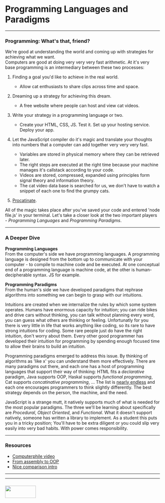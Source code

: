 # Programming Languages and Paradigms
___ 
### Programming: What's that, friend?
We're good at understanding the world and coming up with strategies for achieving what we want.  
Computers are good at doing very very very fast arithmetic.
At it's very base programming is an intermediary between these two processes:
1. Finding a goal you'd like to achieve in the real world. 
    * Allow cat enthusiasts to share clips across time and space.
2. Dreaming up a strategy for achieving this dream.
    * A free website where people can host and view cat videos.
3. Write your strategy in a programming language or two.
    * Create your HTML, CSS, JS. Test it. Set up your hosting service. Deploy your app.
4. Let the JavaScript compiler do it's magic and translate your thoughts into numbers that a computer can add together very very very fast.
    * Variables are stored in physical memory where they can be retrieved later.
    * The right steps are executed at the right time because your machine manages it's callstack according to your code.
    * Videos are stored, compressed, expanded using principles form signal theory and information theory.
    * The cat video data base is searched for us, we don't have to watch a snippet of each one to find the grumpy cats.

5. [Procatinate](https://procatinator.com/?cat=46).

All of the magic takes place after you've saved your code and entered 'node file.js' in your terminal.  Let's take a closer look at the two important players - _Programming Languages_ and _Programming Paradigms_.
___
### A Deeper Dive
**Programming Languages**  
From the computer's side we have programming languages.  A programming language is designed from the bottom up to communicate with your computer - to compile to machine code and be executed.  At one conceptual end of a programming language is machine code, at the other is human-decipherable syntax.  JS for example. 

**Programming Paradigms**  
From the human's side we have developed paradigms that rephrase algorithms into something we can begin to grasp with our intuitions.  

Intuitions are created when we internalize the rules by which some system operates.  Humans have enormous capacity for intuition; you can ride bikes and drive cars without thinking, you can talk without planning every word, you can guess what others are thinking or feeling.  Unfortunatly for you there is very little in life that works anything like coding, so its rare to have strong intuitions for coding.  Some rare people just do have the right intuition, don't worry about them.  Every other good programmer has developed their intuition for programming by spending enough focused time to allow their brains to build an intuition. 

Programming paradigms emerged to address this issue.  By thinking of algorithms as 'like x' you can understand them more effectively.  There are many paradigms out there, and each one has a host of programming languages that support their way of thinking: HTML fits a _declarative_ paradigm, Java supports OOP, Haskal supports _functional programming_, Cat supports _concatinative programming_, ... The list is [nearly endless](https://en.wikipedia.org/wiki/List_of_programming_languages) and each one encourages programmers to think slightly differently. The best strategy depends on the person, the machine, and the need.

JavaScript is a strange mutt, it natively supports much of what is needed for the most popular paradigms.  The three we'll be learning about specifically are _Procedural_, _Object Oriented_, and _Functional_.  What it doesn't support natively, someone has written a library to implement.  As a student this puts you in a tricky position; You'll have to be extra diligent or you could slip very easily into very bad habits. With power comes responsibility. 
___ 
### Resources  
* [Computerphile video](https://www.youtube.com/watch?v=sqV3pL5x8PI)  
* [From  assembly to OOP](https://www.youtube.com/watch?v=AmS2-9KEeS0)  
* [Nice comparison intro](https://www.youtube.com/watch?v=CV4vPsEizJM)  



___
___
### <a href="http://elewa.education/blog" target="_blank"><img src="https://user-images.githubusercontent.com/18554853/34921062-506450ae-f97d-11e7-875f-6feeb26ad72d.png" width="100" height="40"/></a>